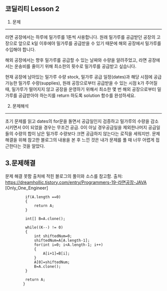 코딜리티 Lesson 2
--- 
1. 문제
---
라면 공장에서는 하루에 밀가루를 1톤씩 사용합니다. 원래 밀가루를 공급받던 공장의 고장으로 앞으로 k일 이후에야 밀가루를 공급받을 수 있기 때문에 해외 공장에서 밀가루를 수입해야 합니다.

해외 공장에서는 향후 밀가루를 공급할 수 있는 날짜와 수량을 알려주었고, 라면 공장에서는 운송비를 줄이기 위해 최소한의 횟수로 밀가루를 공급받고 싶습니다.

현재 공장에 남아있는 밀가루 수량 stock, 밀가루 공급 일정(dates)과 해당 시점에 공급 가능한 밀가루 수량(supplies), 원래 공장으로부터 공급받을 수 있는 시점 k가 주어질 때, 밀가루가 떨어지지 않고 공장을 운영하기 위해서 최소한 몇 번 해외 공장으로부터 밀가루를 공급받아야 하는지를 return 하도록 solution 함수를 완성하세요.


2. 문제해석
---
초기 문제를 읽고  dates의 for문을 돌면서 공급일인지 검증하고 밀가루의 수량을 감소시키면서 0이 되었을 경우는 무조건 공급.
0이 아닐 경우공급일을 제외한나머지 공급일들의 수량의 합이 남은 밀가루 수량보다 크면 공급하지 않는다는 로직을 세워지만.
문제해결을 위해 참고한 블로그의 내용을 본 후 느낀 것은 내가 문제를 풀 때 너무 어렵게 접근한다는 것을 알았다.
      


3.문제해결
---
문제 해결 못함 출처에 적힌 블로그의 풀이와 소스를 참고함.
출처: https://dreamhollic.tistory.com/entry/Programmers-19-라면공장-JAVA [Only_One_Engineer]

```
		 if(A.length ==0)
		 {
			 return A;
		 }
		 
		 int[] B=A.clone();
		 
		 while((K--) != 0)
		 {
			 int shiftedNum=0;
			 shiftedNum=A[A.length-1];
			 for(int i=0; i<A.length-1; i++)
			 {
				 A[i+1]=B[i];
			 }
			 A[0]=shiftedNum;
			 B=A.clone();
		 }
		 
		 return A;
	    }
```